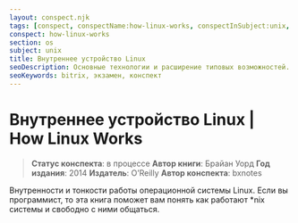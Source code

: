 ```yaml
---
layout: conspect.njk
tags: [conspect, conspectName:how-linux-works, conspectInSubject:unix, conspectInSection:os]
conspect: how-linux-works
section: os
subject: unix
title: Внутреннее устройство Linux
seoDescription: Основные технологии и расширение типовых возможностей.
seoKeywords: bitrix, экзамен, конспект
---
```

# Внутреннее устройство Linux | How Linux Works

> **Статус конспекта**: в процессе
> **Автор книги**: Брайан Уорд
> **Год издания**: 2014
> **Издатель**: O’Reilly
> **Автор конспекта**: bxnotes

Внутренности и тонкости работы операционной системы Linux. Если вы программист, то эта книга поможет вам понять как работают *nix системы и свободно с ними общаться.